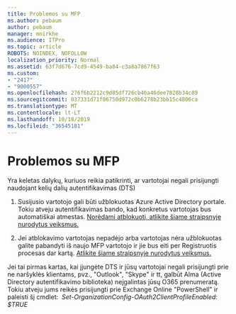 ```yaml
---
title: Problemos su MFP
ms.author: pebaum
author: pebaum
manager: mnirkhe
ms.audience: ITPro
ms.topic: article
ROBOTS: NOINDEX, NOFOLLOW
localization_priority: Normal
ms.assetid: 63f7d676-7cd9-4549-ba84-c3a8a7867f63
ms.custom:
- "2417"
- "9000557"
ms.openlocfilehash: 276f6b2212c9d85df726cb46a46dee7828b34c89
ms.sourcegitcommit: 037331d71f06750d972c0b6278b23bb15c4806ca
ms.translationtype: MT
ms.contentlocale: lt-LT
ms.lasthandoff: 10/18/2019
ms.locfileid: "36545181"
---
```

# <a name="issues-with-mfa"></a>Problemos su MFP
Yra keletas dalykų, kuriuos reikia patikrinti, ar vartotojai negali prisijungti naudojant kelių dalių autentifikavimas (DTS)

1. Susijusio vartotojo gali būti užblokuotas Azure Active Directory portale. Tokiu atveju autentifikavimas bando, kad konkretus vartotojas bus automatiškai atmestas. [Norėdami atblokuoti, atlikite šiame straipsnyje nurodytus veiksmus.](https://docs.microsoft.com/azure/active-directory/authentication/howto-mfa-mfasettings#block-and-unblock-users)

2. Jei atblokavimo vartotojas nepadėjo arba vartotojas nėra užblokuotas galite pabandyti iš naujo MFP vartotojo ir jie bus eiti per Registruotis procesas dar kartą. [Atlikite šiame straipsnyje nurodytus veiksmus.](https://docs.microsoft.com/azure/active-directory/authentication/howto-mfa-userdevicesettings#require-users-to-provide-contact-methods-again)

Jei tai pirmas kartas, kai įjungėte DTS ir jūsų vartotojai negali prisijungti prie ne naršyklės klientams, pvz., "Outlook", "Skype" ir tt, galbūt Alma (Active Directory autentifikavimo biblioteka) neįgalintas jūsų O365 prenumeratą. Tokiu atveju jums reikės prisijungti prie Exchange Online "PowerShell" ir paleisti šį cmdlet:  *Set-OrganizationConfig-OAuth2ClientProfileEnabled: $TRUE*